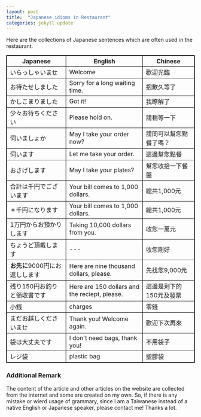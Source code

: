 ```yaml
---
layout: post
title:  "Japanese idioms in Restaurant"
categories: jekyll update
---
```


Here are the collections of Japanese sentences which are often used in the restaurant.

<style>
table{
    border-collapse: collapse;
    border-spacing: 0;
    border:1px solid #000000;
}

th{
    border:1px solid #000000;
}

td{
    border:1px solid #000000;
}
</style>

| Japanese | English | Chinese |
| --- | --- | --- |
| いらっしゃいませ | Welcome | 歡迎光臨 |
| お待たせしました | Sorry for a long waiting time. | 抱歉久等了 |
| かしこまりました | Got it! | 我瞭解了 |
| 少々お待ちください | Please hold on. | 請稍等一下 |
| 伺いましょか | May I take your order now?| 請問可以幫您點餐了嗎？ |
| 伺います | Let me take your order.| 這邊幫您點餐 |
| おさげします | May I take your plates?| 幫您收拾一下餐盤 |
| 合計は千円でございます | Your bill comes to 1,000 dollars.| 總共1,000元 |
| ＊千円になります | Your bill comes to 1,000 dollars.| 總共1,000元 |
| 1万円からお預かりします | Taking 10,000 dollars from you.| 收您一萬元 |
| ちょうど頂戴します | --- | 收您剛好 |
|  **お先に**9000円にお返しします | Here are nine thousand dollars, please. | 先找您9,000元 |
| 残り150円お釣りと領収書です | Here are 150 dollars and the reciept, please.| 這邊是剩下的150元及發票 |
| 小銭 | charges | 零錢 |
| まだお越しくださいませ | Thank you! Welcome again. | 歡迎下次再來 |
| 袋は大丈夫です | I don't need bags, thank you! | 不用袋子 |
| レジ袋 | plastic bag | 塑膠袋 |

### Additional Remark

The content of the article and other articles on the website are collected from the internet and some are created on my own. So, if there is any mistake or wierd usage of grammary, since I am a Taiwanese instead of a native English or Japanese speaker, please contact me! Thanks a lot.
